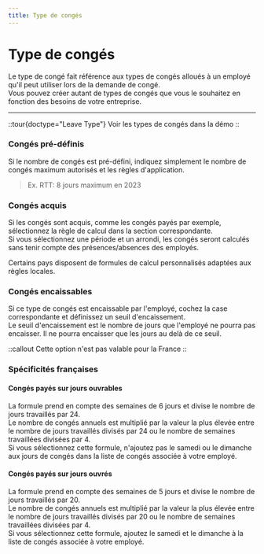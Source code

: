 ```yaml
---
title: Type de congés
---
```


# Type de congés

Le type de congé fait référence aux types de congés alloués à un employé qu'il peut utiliser lors de la demande de congé.  
Vous pouvez créer autant de types de congés que vous le souhaitez en fonction des besoins de votre entreprise.

---

::tour{doctype="Leave Type"}
Voir les types de congés dans la démo
::


### Congés pré-définis

Si le nombre de congés est pré-défini, indiquez simplement le nombre de congés maximum autorisés et les règles d'application.

> Ex. RTT: 8 jours maximum en 2023

### Congés acquis

Si les congés sont acquis, comme les congés payés par exemple, sélectionnez la règle de calcul dans la section correspondante.  
Si vous sélectionnez une période et un arrondi, les congés seront calculés sans tenir compte des présences/absences des employés.  

Certains pays disposent de formules de calcul personnalisés adaptées aux règles locales.  

### Congés encaissables

Si ce type de congés est encaissable par l'employé, cochez la case correspondante et définissez un seuil d'encaissement.  
Le seuil d'encaissement est le nombre de jours que l'employé ne pourra pas encaisser. Il ne pourra encaisser que les jours au delà de ce seuil.  

::callout
Cette option n'est pas valable pour la France
::

### Spécificités françaises

#### Congés payés sur jours ouvrables

La formule prend en compte des semaines de 6 jours et divise le nombre de jours travaillés par 24.  
Le nombre de congés annuels est multiplié par la valeur la plus élevée entre le nombre de jours travaillés divisés par 24 ou le nombre de semaines travaillées divisées par 4.  
Si vous sélectionnez cette formule, n'ajoutez pas le samedi ou le dimanche aux jours de congés dans la liste de congés associée à votre employé.  

#### Congés payés sur jours ouvrés

La formule prend en compte des semaines de 5 jours et divise le nombre de jours travaillés par 20.  
Le nombre de congés annuels est multiplié par la valeur la plus élevée entre le nombre de jours travaillés divisés par 20 ou le nombre de semaines travaillées divisées par 4.  
Si vous sélectionnez cette formule, ajoutez le samedi et le dimanche à la liste de congés associée à votre employé.  